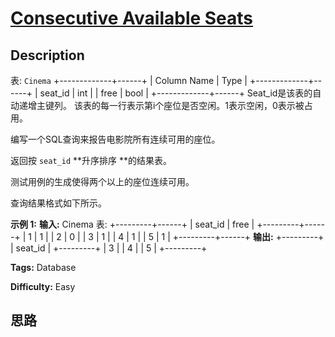 # [Consecutive Available Seats][title]

## Description

表: `Cinema`
            +-------------+------+    | Column Name | Type |    +-------------+------+    | seat_id     | int  |    | free        | bool |    +-------------+------+    Seat_id是该表的自动递增主键列。    该表的每一行表示第i个座位是否空闲。1表示空闲，0表示被占用。



编写一个SQL查询来报告电影院所有连续可用的座位。

返回按 `seat_id` **升序排序  **的结果表。

测试用例的生成使得两个以上的座位连续可用。

查询结果格式如下所示。



**示例 1:**
            **输入:**     Cinema 表:    +---------+------+    | seat_id | free |    +---------+------+    | 1       | 1    |    | 2       | 0    |    | 3       | 1    |    | 4       | 1    |    | 5       | 1    |    +---------+------+    **输出:**     +---------+    | seat_id |    +---------+    | 3       |    | 4       |    | 5       |    +---------+


**Tags:** Database

**Difficulty:** Easy

## 思路

[title]: https://leetcode-cn.com/problems/consecutive-available-seats
